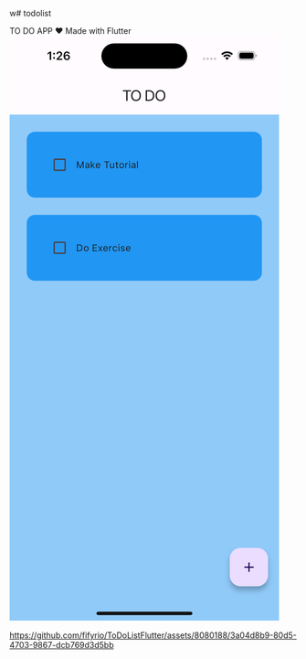 w# todolist

TO DO APP ❤️ Made with Flutter
![screenshot](screenshots/Simulator-Screenshot.png)


https://github.com/fifyrio/ToDoListFlutter/assets/8080188/3a04d8b9-80d5-4703-9867-dcb769d3d5bb

